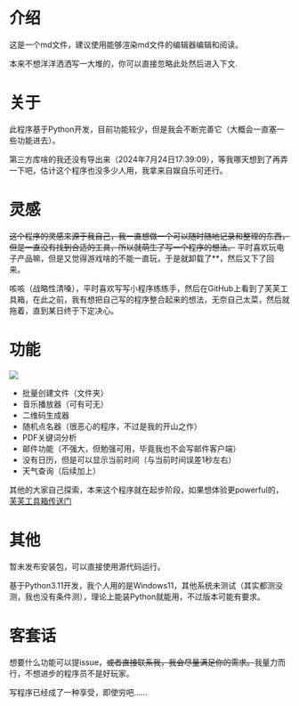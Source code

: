 # 介绍
这是一个md文件，建议使用能够渲染md文件的编辑器编辑和阅读。

本来不想洋洋洒洒写一大堆的，你可以直接忽略此处然后进入下文.

# 关于

此程序基于Python开发，目前功能较少，但是我会不断完善它（大概会一直塞一些功能进去）。

第三方库啥的我还没有导出来（2024年7月24日17:39:09），等我哪天想到了再弄一下吧，估计这个程序也没多少人用，我拿来自娱自乐可还行。

# 灵感

~~这个程序的灵感来源于我自己，我一直想做一个可以随时随地记录和整理的东西，但是一直没有找到合适的工具，所以就萌生了写一个程序的想法。~~  平时喜欢玩电子产品嘛，但是又觉得游戏啥的不能一直玩，于是就卸载了**，然后又下了回来。

咳咳（战略性清嗓），平时喜欢写写小程序练练手，然后在GitHub上看到了芙芙工具箱，在此之前，我有想把自己写的程序整合起来的想法，无奈自己太菜，然后就拖着，直到某日终于下定决心。

# 功能
![](https://github.com/user-attachments/assets/06cd01a6-f597-4411-bf32-d1a3a5f21a6b)
- 批量创建文件（文件夹）
- 音乐播放器（可有可无）
- 二维码生成器
- 随机点名器（很恶心的程序，不过是我的开山之作）
- PDF关键词分析
- 邮件功能（不强大，但勉强可用，毕竟我也不会写邮件客户端）
- 没有日历，但是可以显示当前时间（与当前时间误差1秒左右）
- 天气查询（后续加上）

其他的大家自己探索，本来这个程序就在起步阶段，如果想体验更powerful的，[芙芙工具箱传送门](https://github.com/DuckDuckStudio/Fufu_Tools)
# 其他
暂未发布安装包，可以直接使用源代码运行。

基于Python3.11开发，我个人用的是Windows11，其他系统未测试（其实都测没测，我也没有条件测），理论上能装Python就能用，不过版本可能有要求。
# 客套话
想要什么功能可以提issue，~~或者直接联系我，我会尽量满足你的需求。~~我量力而行，不想进步的程序员不是好玩家。

写程序已经成了一种享受，即使穷吧……